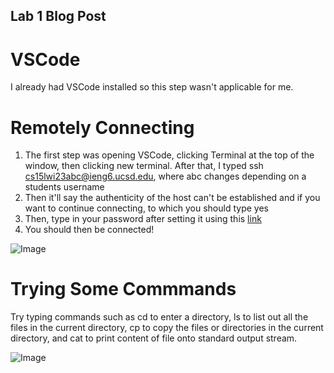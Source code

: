 ## Lab 1 Blog Post

# VSCode

I already had VSCode installed so this step wasn't applicable for me.

# Remotely Connecting

1. The first step was opening VSCode, clicking Terminal at the top of the window, then clicking new terminal. After that, I typed ssh cs15lwi23abc@ieng6.ucsd.edu, where abc changes depending on a students username
2. Then it'll say the authenticity of the host can't be established and if you want to continue connecting, to which you should type yes
3. Then, type in your password after setting it using this [link](https://docs.google.com/document/d/1hs7CyQeh-MdUfM9uv99i8tqfneos6Y8bDU0uhn1wqho/edit)
4. You should then be connected!

![Image](https://cdn.discordapp.com/attachments/1033930534004477983/1063152239201488976/image.png)


# Trying Some Commmands

Try typing commands such as cd to enter a directory, ls to list out all the files in the current directory, cp to copy the files or directories in the current directory, and cat to print content of file onto standard output stream.

![Image](https://cdn.discordapp.com/attachments/1033930534004477983/1063152377508671498/image.png)
